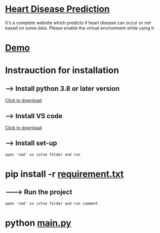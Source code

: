# [Heart Disease Prediction](https://sam509.pythonanywhere.com/)
It's a complete website which predicts if heart disease can occur or not based on some data. Please enable the virtual environment while using it.


# [Demo](https://sam509.pythonanywhere.com/)

# Instrauction for installation
## --> Install python 3.8 or later version
   [Click to download](https://www.python.org/ftp/python/3.9.0/python-3.9.0-amd64.exe)
    
## --> Install VS code
   [Click to download](https://code.visualstudio.com/docs/?dv=win)

## --> Install set-up
    open 'cmd' on colne folder and run
 #  pip install -r [requirement.txt](https://github.com/somerongit/HEART-DISEASE-PREDICTION-SYSTEM/blob/main/requirement.txt) 
    
## ---> Run the project
    open 'cmd' on colne folder and run comment 
#   python [main.py](https://github.com/somerongit/HEART-DISEASE-PREDICTION-SYSTEM/blob/main/main.py)
     
